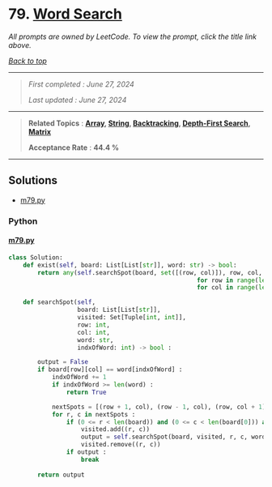 # 79. [Word Search](<https://leetcode.com/problems/word-search>)

*All prompts are owned by LeetCode. To view the prompt, click the title link above.*

*[Back to top](<../README.md>)*

------

> *First completed : June 27, 2024*
>
> *Last updated : June 27, 2024*

------

> **Related Topics** : **[Array](<by_topic/Array.md>), [String](<by_topic/String.md>), [Backtracking](<by_topic/Backtracking.md>), [Depth-First Search](<by_topic/Depth-First Search.md>), [Matrix](<by_topic/Matrix.md>)**
>
> **Acceptance Rate** : **44.4 %**

------

## Solutions

- [m79.py](<../my-submissions/m79.py>)
### Python
#### [m79.py](<../my-submissions/m79.py>)
```Python
class Solution:
    def exist(self, board: List[List[str]], word: str) -> bool:
        return any(self.searchSpot(board, set([(row, col)]), row, col, word, 0) 
                                                    for row in range(len(board)) 
                                                    for col in range(len(board[0])))

    def searchSpot(self, 
                   board: List[List[str]], 
                   visited: Set[Tuple[int, int]],
                   row: int,
                   col: int,
                   word: str, 
                   indxOfWord: int) -> bool :

        output = False
        if board[row][col] == word[indxOfWord] :
            indxOfWord += 1
            if indxOfWord >= len(word) :
                return True

            nextSpots = [(row + 1, col), (row - 1, col), (row, col + 1), (row, col - 1)]
            for r, c in nextSpots :
                if (0 <= r < len(board)) and (0 <= c < len(board[0])) and (r,c) not in visited :
                    visited.add((r, c))
                    output = self.searchSpot(board, visited, r, c, word, indxOfWord)
                    visited.remove((r, c))
                if output :
                    break
        
        return output
```

